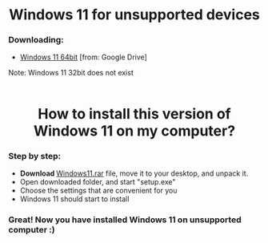 <h1 align="center">Windows 11 for unsupported devices</h1>
<h3>Downloading:</h3>
<ul>
  <li><a href="https://drive.google.com/drive/folders/1WPM6SBsLfgYgk0PzFI-Mj1tIX4i1X-y8?usp=sharing">Windows 11 64bit</a><a>   [from: Google Drive]</a></li>  
</ul>
<a>Note: Windows 11 32bit does not exist</a>
<br>


<br>
<h1 align="center">How to install this version of Windows 11 on my computer?</h1>
<h3>Step by step:</h3>
<ul>  
  <li><b>Download </b><a href="https://drive.google.com/drive/folders/1WPM6SBsLfgYgk0PzFI-Mj1tIX4i1X-y8?usp=sharing">Windows11.rar</a><a> file, move it to your desktop, and unpack it.</a></li>
  <li>Open downloaded folder, and start "setup.exe"</li>
  <li>Choose the settings that are convenient for you</li>
  <li>Windows 11 should start to install</li>
</ul>
<h3>Great! Now you have installed Windows 11 on unsupported computer :)</h3>
